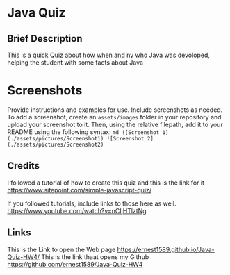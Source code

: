 # Java Quiz
## Brief Description
This is a quick Quiz about how when and ny who Java was devoloped, helping the student with some facts about Java
# Screenshots
Provide instructions and examples for use. Include screenshots as needed.
To add a screenshot, create an `assets/images` folder in your repository and upload your screenshot to it. Then, using the relative filepath, add it to your README using the following syntax:
    ```md
    ![Screenshot 1](./assets/pictures/Screenshot1)
    ![Screenshot 2](./assets/pictures/Screenshot2)
    ```
## Credits
I followed a tutorial of how to create this quiz and this is the link for it 
https://www.sitepoint.com/simple-javascript-quiz/

If you followed tutorials, include links to those here as well.
https://www.youtube.com/watch?v=nCIjHTlztNg

## Links
This is the Link to open the Web page 
https://ernest1589.github.io/Java-Quiz-HW4/
This is the link thaat opens my Github
https://github.com/ernest1589/Java-Quiz-HW4